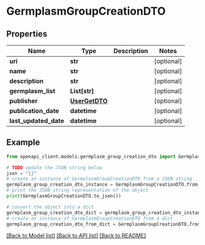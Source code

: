 # GermplasmGroupCreationDTO


## Properties

Name | Type | Description | Notes
------------ | ------------- | ------------- | -------------
**uri** | **str** |  | [optional] 
**name** | **str** |  | [optional] 
**description** | **str** |  | [optional] 
**germplasm_list** | **List[str]** |  | [optional] 
**publisher** | [**UserGetDTO**](UserGetDTO.md) |  | [optional] 
**publication_date** | **datetime** |  | [optional] 
**last_updated_date** | **datetime** |  | [optional] 

## Example

```python
from openapi_client.models.germplasm_group_creation_dto import GermplasmGroupCreationDTO

# TODO update the JSON string below
json = "{}"
# create an instance of GermplasmGroupCreationDTO from a JSON string
germplasm_group_creation_dto_instance = GermplasmGroupCreationDTO.from_json(json)
# print the JSON string representation of the object
print(GermplasmGroupCreationDTO.to_json())

# convert the object into a dict
germplasm_group_creation_dto_dict = germplasm_group_creation_dto_instance.to_dict()
# create an instance of GermplasmGroupCreationDTO from a dict
germplasm_group_creation_dto_from_dict = GermplasmGroupCreationDTO.from_dict(germplasm_group_creation_dto_dict)
```
[[Back to Model list]](../README.md#documentation-for-models) [[Back to API list]](../README.md#documentation-for-api-endpoints) [[Back to README]](../README.md)


